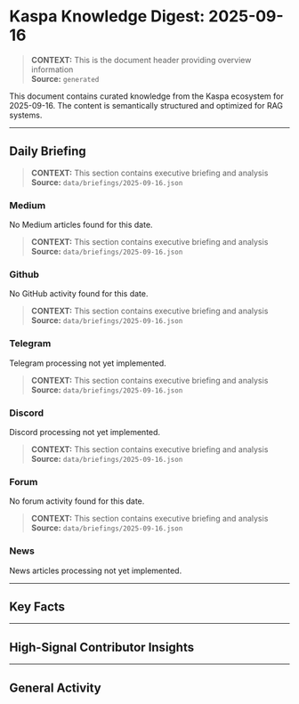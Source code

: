 # Kaspa Knowledge Digest: 2025-09-16

> **CONTEXT:** This is the document header providing overview information  
> **Source:** `generated`

This document contains curated knowledge from the Kaspa ecosystem
for 2025-09-16. The content is semantically structured and optimized
for RAG systems.

---

## Daily Briefing

> **CONTEXT:** This section contains executive briefing and analysis  
> **Source:** `data/briefings/2025-09-16.json`

### Medium

No Medium articles found for this date.

> **CONTEXT:** This section contains executive briefing and analysis  
> **Source:** `data/briefings/2025-09-16.json`

### Github

No GitHub activity found for this date.

> **CONTEXT:** This section contains executive briefing and analysis  
> **Source:** `data/briefings/2025-09-16.json`

### Telegram

Telegram processing not yet implemented.

> **CONTEXT:** This section contains executive briefing and analysis  
> **Source:** `data/briefings/2025-09-16.json`

### Discord

Discord processing not yet implemented.

> **CONTEXT:** This section contains executive briefing and analysis  
> **Source:** `data/briefings/2025-09-16.json`

### Forum

No forum activity found for this date.

> **CONTEXT:** This section contains executive briefing and analysis  
> **Source:** `data/briefings/2025-09-16.json`

### News

News articles processing not yet implemented.

---

## Key Facts



---

## High-Signal Contributor Insights



---

## General Activity

